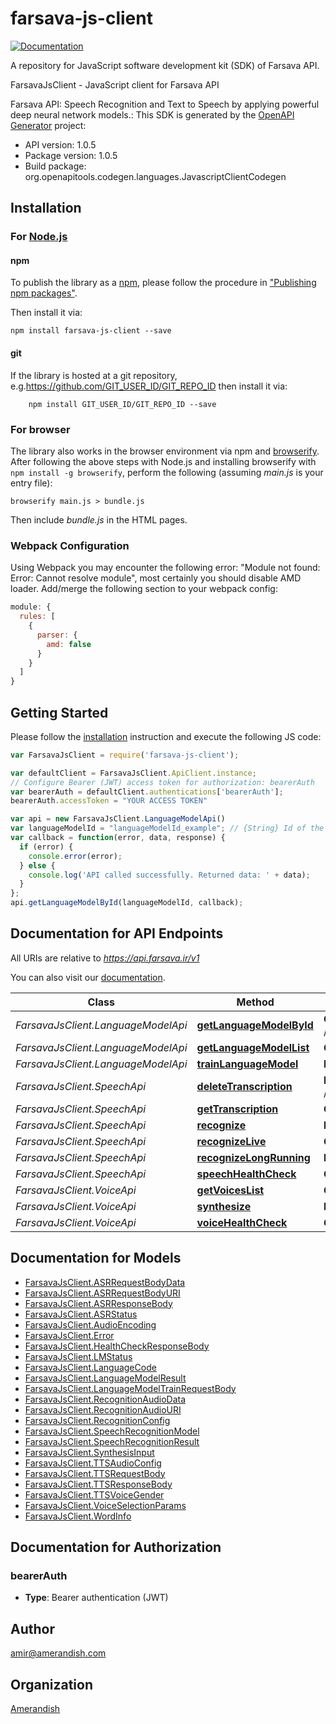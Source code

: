 # farsava-js-client

[![Documentation](https://img.shields.io/badge/api-reference-blue.svg)](https://bump.sh/doc/farsava)

A repository for JavaScript software development kit (SDK) of Farsava API.

FarsavaJsClient - JavaScript client for Farsava API

Farsava API: Speech Recognition and Text to Speech by applying powerful deep neural network models.:
This SDK is generated by the [OpenAPI Generator](https://openapi-generator.tech) project:

- API version: 1.0.5
- Package version: 1.0.5
- Build package: org.openapitools.codegen.languages.JavascriptClientCodegen

## Installation

### For [Node.js](https://nodejs.org/)

#### npm

To publish the library as a [npm](https://www.npmjs.com/), please follow the procedure in ["Publishing npm packages"](https://docs.npmjs.com/getting-started/publishing-npm-packages).

Then install it via:

```shell
npm install farsava-js-client --save
```

#### git

If the library is hosted at a git repository, e.g.https://github.com/GIT_USER_ID/GIT_REPO_ID
then install it via:

```shell
    npm install GIT_USER_ID/GIT_REPO_ID --save
```

### For browser

The library also works in the browser environment via npm and [browserify](http://browserify.org/). After following
the above steps with Node.js and installing browserify with `npm install -g browserify`,
perform the following (assuming *main.js* is your entry file):

```shell
browserify main.js > bundle.js
```

Then include *bundle.js* in the HTML pages.

### Webpack Configuration

Using Webpack you may encounter the following error: "Module not found: Error:
Cannot resolve module", most certainly you should disable AMD loader. Add/merge
the following section to your webpack config:

```javascript
module: {
  rules: [
    {
      parser: {
        amd: false
      }
    }
  ]
}
```

## Getting Started

Please follow the [installation](#installation) instruction and execute the following JS code:

```javascript
var FarsavaJsClient = require('farsava-js-client');

var defaultClient = FarsavaJsClient.ApiClient.instance;
// Configure Bearer (JWT) access token for authorization: bearerAuth
var bearerAuth = defaultClient.authentications['bearerAuth'];
bearerAuth.accessToken = "YOUR ACCESS TOKEN"

var api = new FarsavaJsClient.LanguageModelApi()
var languageModelId = "languageModelId_example"; // {String} Id of the language model.
var callback = function(error, data, response) {
  if (error) {
    console.error(error);
  } else {
    console.log('API called successfully. Returned data: ' + data);
  }
};
api.getLanguageModelById(languageModelId, callback);

```

## Documentation for API Endpoints

All URIs are relative to *https://api.farsava.ir/v1*

You can also visit our [documentation](https://bump.sh/doc/farsava).

Class | Method | HTTP request | Description
------------ | ------------- | ------------- | -------------
*FarsavaJsClient.LanguageModelApi* | [**getLanguageModelById**](docs/LanguageModelApi.md#getLanguageModelById) | **GET** /speech/languagemodels/{languageModelId} | GET /speech/languagemodels/{languageModelId}
*FarsavaJsClient.LanguageModelApi* | [**getLanguageModelList**](docs/LanguageModelApi.md#getLanguageModelList) | **GET** /speech/languagemodels | GET /speech/languagemodels
*FarsavaJsClient.LanguageModelApi* | [**trainLanguageModel**](docs/LanguageModelApi.md#trainLanguageModel) | **POST** /speech/languagemodels | POST /speech/languagemodels
*FarsavaJsClient.SpeechApi* | [**deleteTranscription**](docs/SpeechApi.md#deleteTranscription) | **DELETE** /speech/transcriptions/{transcriptionId} | DELETE /speech/transcriptions/{transcriptionId}
*FarsavaJsClient.SpeechApi* | [**getTranscription**](docs/SpeechApi.md#getTranscription) | **GET** /speech/transcriptions/{transcriptionId} | GET /speech/transcriptions/{transcriptionId}
*FarsavaJsClient.SpeechApi* | [**recognize**](docs/SpeechApi.md#recognize) | **POST** /speech/asr | POST /speech/asr
*FarsavaJsClient.SpeechApi* | [**recognizeLive**](docs/SpeechApi.md#recognizeLive) | **GET** /speech/asrlive | GET /speech/asrlive
*FarsavaJsClient.SpeechApi* | [**recognizeLongRunning**](docs/SpeechApi.md#recognizeLongRunning) | **POST** /speech/asrlongrunning | POST /speech/asrlongrunning
*FarsavaJsClient.SpeechApi* | [**speechHealthCheck**](docs/SpeechApi.md#speechHealthCheck) | **GET** /speech/healthcheck | GET /speech/healthcheck
*FarsavaJsClient.VoiceApi* | [**getVoicesList**](docs/VoiceApi.md#getVoicesList) | **GET** /voice/speakers | GET /voice/speakers
*FarsavaJsClient.VoiceApi* | [**synthesize**](docs/VoiceApi.md#synthesize) | **POST** /voice/tts | POST /voice/tts
*FarsavaJsClient.VoiceApi* | [**voiceHealthCheck**](docs/VoiceApi.md#voiceHealthCheck) | **GET** /voice/healthcheck | GET /voice/healthcheck


## Documentation for Models

 - [FarsavaJsClient.ASRRequestBodyData](docs/ASRRequestBodyData.md)
 - [FarsavaJsClient.ASRRequestBodyURI](docs/ASRRequestBodyURI.md)
 - [FarsavaJsClient.ASRResponseBody](docs/ASRResponseBody.md)
 - [FarsavaJsClient.ASRStatus](docs/ASRStatus.md)
 - [FarsavaJsClient.AudioEncoding](docs/AudioEncoding.md)
 - [FarsavaJsClient.Error](docs/Error.md)
 - [FarsavaJsClient.HealthCheckResponseBody](docs/HealthCheckResponseBody.md)
 - [FarsavaJsClient.LMStatus](docs/LMStatus.md)
 - [FarsavaJsClient.LanguageCode](docs/LanguageCode.md)
 - [FarsavaJsClient.LanguageModelResult](docs/LanguageModelResult.md)
 - [FarsavaJsClient.LanguageModelTrainRequestBody](docs/LanguageModelTrainRequestBody.md)
 - [FarsavaJsClient.RecognitionAudioData](docs/RecognitionAudioData.md)
 - [FarsavaJsClient.RecognitionAudioURI](docs/RecognitionAudioURI.md)
 - [FarsavaJsClient.RecognitionConfig](docs/RecognitionConfig.md)
 - [FarsavaJsClient.SpeechRecognitionModel](docs/SpeechRecognitionModel.md)
 - [FarsavaJsClient.SpeechRecognitionResult](docs/SpeechRecognitionResult.md)
 - [FarsavaJsClient.SynthesisInput](docs/SynthesisInput.md)
 - [FarsavaJsClient.TTSAudioConfig](docs/TTSAudioConfig.md)
 - [FarsavaJsClient.TTSRequestBody](docs/TTSRequestBody.md)
 - [FarsavaJsClient.TTSResponseBody](docs/TTSResponseBody.md)
 - [FarsavaJsClient.TTSVoiceGender](docs/TTSVoiceGender.md)
 - [FarsavaJsClient.VoiceSelectionParams](docs/VoiceSelectionParams.md)
 - [FarsavaJsClient.WordInfo](docs/WordInfo.md)


## Documentation for Authorization



### bearerAuth

- **Type**: Bearer authentication (JWT)


## Author

amir@amerandish.com


## Organization

[Amerandish](https://www.amerandish.com)